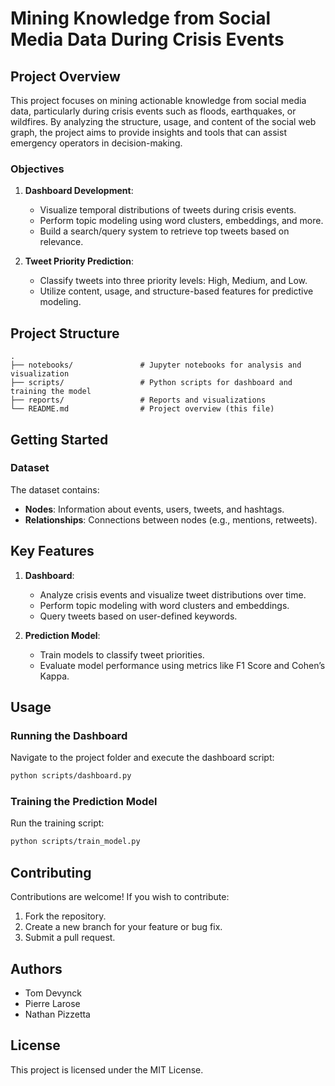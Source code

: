 # Mining Knowledge from Social Media Data During Crisis Events

## Project Overview
This project focuses on mining actionable knowledge from social media data, particularly during crisis events such as floods, earthquakes, or wildfires. By analyzing the structure, usage, and content of the social web graph, the project aims to provide insights and tools that can assist emergency operators in decision-making.

### Objectives
1. **Dashboard Development**:
   - Visualize temporal distributions of tweets during crisis events.
   - Perform topic modeling using word clusters, embeddings, and more.
   - Build a search/query system to retrieve top tweets based on relevance.

2. **Tweet Priority Prediction**:
   - Classify tweets into three priority levels: High, Medium, and Low.
   - Utilize content, usage, and structure-based features for predictive modeling.

## Project Structure
```
.
├── notebooks/               # Jupyter notebooks for analysis and visualization
├── scripts/                 # Python scripts for dashboard and training the model
├── reports/                 # Reports and visualizations
└── README.md                # Project overview (this file)
```

## Getting Started

### Dataset
The dataset contains:
- **Nodes**: Information about events, users, tweets, and hashtags.
- **Relationships**: Connections between nodes (e.g., mentions, retweets).

## Key Features
1. **Dashboard**:
   - Analyze crisis events and visualize tweet distributions over time.
   - Perform topic modeling with word clusters and embeddings.
   - Query tweets based on user-defined keywords.

2. **Prediction Model**:
   - Train models to classify tweet priorities.
   - Evaluate model performance using metrics like F1 Score and Cohen’s Kappa.

## Usage

### Running the Dashboard
Navigate to the project folder and execute the dashboard script:
```bash
python scripts/dashboard.py
```

### Training the Prediction Model
Run the training script:
```bash
python scripts/train_model.py
```

## Contributing
Contributions are welcome! If you wish to contribute:
1. Fork the repository.
2. Create a new branch for your feature or bug fix.
3. Submit a pull request.

## Authors
- Tom Devynck
- Pierre Larose
- Nathan Pizzetta


## License
This project is licensed under the MIT License.
